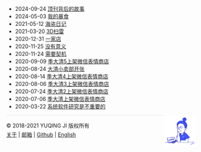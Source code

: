 - 2024-09-24 [顶刊背后的故事](https://naoguo.github.io/beyond-top-journals/)
- 2024-05-03 [我的暴食](https://mp.weixin.qq.com/s/ymw42LLMa_ginBmibwxf3Q)
- 2021-05-12 [海盗日记](https://gniquyij.github.io/piratediary/)
- 2021-03-20 [3D扫雷](https://gniquyij.github.io/minestack/zh/)
- 2020-12-31 [一家店](https://mp.weixin.qq.com/s?__biz=MzU4NDgxODMwOA==&mid=2247483678&idx=1&sn=73723fa27f1bc2b46ab8145b54951673&chksm=fd954af5cae2c3e3c00918f8d6eebc5f4f97200fe9d3a69c05a0e8dff4dac6505b5b51296386&token=185143453&lang=zh_CN#rd)
- 2020-11-25 [没有意义](https://mp.weixin.qq.com/s?__biz=MzU4NDgxODMwOA==&mid=2247483673&idx=1&sn=f43b7c61ffa7ad2fe36b1d7dc4dab068&chksm=fd954af2cae2c3e4736dafd6c6b01311641ad2b5bdd5006c1482befe12f558355e0eab3b3e9e&token=185143453&lang=zh_CN#rd)
- 2020-11-24 [需要契机](https://mp.weixin.qq.com/s?__biz=MzU4NDgxODMwOA==&mid=2247483666&idx=1&sn=96e857a3ca07098000c42a798bd1ec26&chksm=fd954af9cae2c3ef966315a11ceeb96aa1bfda22e7e5d5b3b4ed3ff5133d4eca114822f4aa27&token=185143453&lang=zh_CN#rd)
- 2020-09-09 [季大清5上架微信表情商店](https://sticker.weixin.qq.com/cgi-bin/mmemoticon-bin/emoticonview?oper=single&t=shop/detail&productid=aL2PCfwK/89qO7sF6/+I+UDhfwEjhec2ZNvdnLLJRd/OdNMh6xnQ1z5Rivoa/sn7bB/6fXTof73FG1zodTqvIKQD95Ggf8Rla3omqju1yuyA=)
- 2020-08-24 [大清小卖部开张](https://shop344285165.taobao.com/)
- 2020-08-14 [季大清4上架微信表情商店](https://sticker.weixin.qq.com/cgi-bin/mmemoticon-bin/emoticonview?oper=single&t=shop/detail&productid=aL2PCfwK/89qO7sF6/+I+UDhfwEjhec2ZNvdnLLJRd/PX2LtvCdXZBu/NU1cPT0Rgv6308HpqldOTbWIICY6xdpdn5CcaN1nwezkW5tlaAiE=)
- 2020-08-06 [季大清3上架微信表情商店](https://sticker.weixin.qq.com/cgi-bin/mmemoticon-bin/emoticonview?oper=single&t=shop/detail&productid=aL2PCfwK/89qO7sF6/+I+UDhfwEjhec2ZNvdnLLJRd/NF9BOEWXj6sfg+j8bXZRmXSvC36K7iKRJ5RgL46lpTB4jJSIw6MJo1Ni8QAYIqlrw=)
- 2020-07-24 [季大清2上架微信表情商店](https://sticker.weixin.qq.com/cgi-bin/mmemoticon-bin/emoticonview?oper=single&t=shop/detail&productid=aL2PCfwK/89qO7sF6/+I+UDhfwEjhec2ZNvdnLLJRd/P5t1FSuj3nXeDug+3JVKubJovU5YiLcpmJlfnLtHt+EKBwCSJNcF+lFNPporb3kug=)
- 2020-07-06 [季大清上架微信表情商店](https://sticker.weixin.qq.com/cgi-bin/mmemoticon-bin/emoticonview?oper=single&t=shop/detail&productid=aL2PCfwK/89qO7sF6/+I+UDhfwEjhec2ZNvdnLLJRd/O/7/rvI2RmK6tbBBlfHMhij4gmBo98iteAEX0zCHsvjfSmnSYe2VPmh+T3hM8cWr8=)
- 2020-03-22 [系统软件研究是不重要的](./2020/03/22/utah2000.md)

<div><a href="https://gniquyij.github.io/oneday"><img src="https://github.com/gniquyij/gniquyij.github.io/blob/master/avatar.png?raw=true" style="float:right;width:85px;height:85px"/></a></div><div style="border-top:1px solid #e1e4e8;padding-top:16px"></div>
<div>© 2018-2021 YUQING JI 版权所有</div>
<div style="padding-top:0.3em"><a href="https://gniquyij.github.io/en/about">关于</a> | <a href="mailto:yuqing.ji@outlook.com">邮箱</a> | <a href="https://github.com/gniquyij">Github</a> | <a href="https://gniquyij.github.io/">English</a></div>